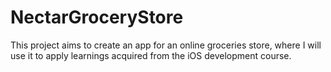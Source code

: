 # NectarGroceryStore
This project aims to create an app for an online groceries store, where I will use it to apply learnings acquired from the iOS development course.
